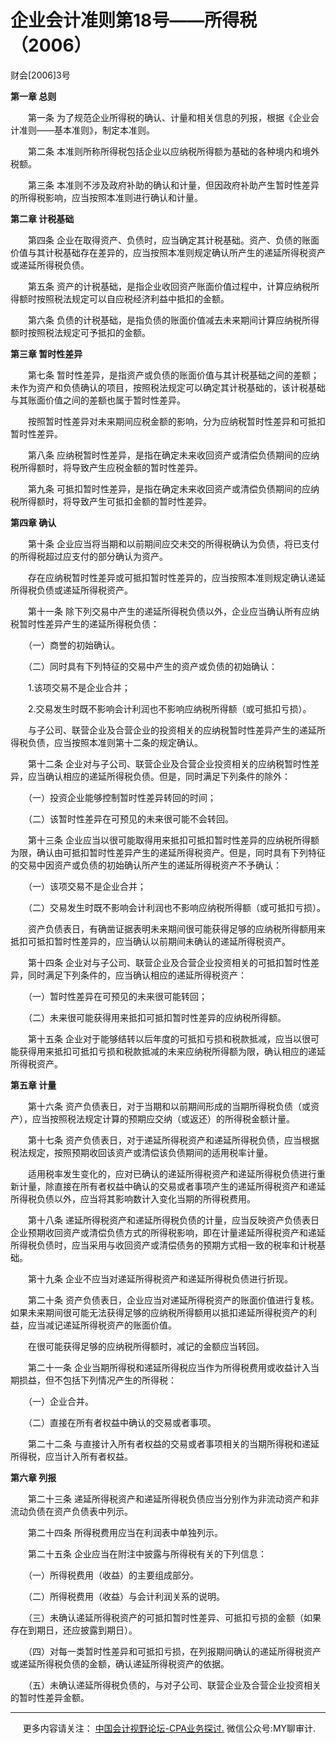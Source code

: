 ﻿企业会计准则第18号——所得税（2006）
=====================

财会\[2006\]3号

**第一章 总则**

　　第一条 为了规范企业所得税的确认、计量和相关信息的列报，根据《企业会计准则——基本准则》，制定本准则。

　　第二条 本准则所称所得税包括企业以应纳税所得额为基础的各种境内和境外税额。

　　第三条 本准则不涉及政府补助的确认和计量，但因政府补助产生暂时性差异的所得税影响，应当按照本准则进行确认和计量。

**第二章 计税基础**

　　第四条 企业在取得资产、负债时，应当确定其计税基础。资产、负债的账面价值与其计税基础存在差异的，应当按照本准则规定确认所产生的递延所得税资产或递延所得税负债。

　　第五条 资产的计税基础，是指企业收回资产账面价值过程中，计算应纳税所得额时按照税法规定可以自应税经济利益中抵扣的金额。

　　第六条 负债的计税基础，是指负债的账面价值减去未来期间计算应纳税所得额时按照税法规定可予抵扣的金额。

**第三章 暂时性差异**

　　第七条 暂时性差异，是指资产或负债的账面价值与其计税基础之间的差额；未作为资产和负债确认的项目，按照税法规定可以确定其计税基础的，该计税基础与其账面价值之间的差额也属于暂时性差异。

　　按照暂时性差异对未来期间应税金额的影响，分为应纳税暂时性差异和可抵扣暂时性差异。

　　第八条 应纳税暂时性差异，是指在确定未来收回资产或清偿负债期间的应纳税所得额时，将导致产生应税金额的暂时性差异。

　　第九条 可抵扣暂时性差异，是指在确定未来收回资产或清偿负债期间的应纳税所得额时，将导致产生可抵扣金额的暂时性差异。

**第四章 确认**

　　第十条 企业应当将当期和以前期间应交未交的所得税确认为负债，将已支付的所得税超过应支付的部分确认为资产。

　　存在应纳税暂时性差异或可抵扣暂时性差异的，应当按照本准则规定确认递延所得税负债或递延所得税资产。

　　第十一条 除下列交易中产生的递延所得税负债以外，企业应当确认所有应纳税暂时性差异产生的递延所得税负债：

　　（一）商誉的初始确认。

　　（二）同时具有下列特征的交易中产生的资产或负债的初始确认：

　　1.该项交易不是企业合并；

　　2.交易发生时既不影响会计利润也不影响应纳税所得额（或可抵扣亏损）。

　　与子公司、联营企业及合营企业的投资相关的应纳税暂时性差异产生的递延所得税负债，应当按照本准则第十二条的规定确认。

　　第十二条 企业对与子公司、联营企业及合营企业投资相关的应纳税暂时性差异，应当确认相应的递延所得税负债。但是，同时满足下列条件的除外：

　　（一）投资企业能够控制暂时性差异转回的时间；

　　（二）该暂时性差异在可预见的未来很可能不会转回。

　　第十三条 企业应当以很可能取得用来抵扣可抵扣暂时性差异的应纳税所得额为限，确认由可抵扣暂时性差异产生的递延所得税资产。但是，同时具有下列特征的交易中因资产或负债的初始确认所产生的递延所得税资产不予确认：

　　（一）该项交易不是企业合并；

　　（二）交易发生时既不影响会计利润也不影响应纳税所得额（或可抵扣亏损）。

　　资产负债表日，有确凿证据表明未来期间很可能获得足够的应纳税所得额用来抵扣可抵扣暂时性差异的，应当确认以前期间未确认的递延所得税资产。

　　第十四条 企业对与子公司、联营企业及合营企业投资相关的可抵扣暂时性差异，同时满足下列条件的，应当确认相应的递延所得税资产：

　　（一）暂时性差异在可预见的未来很可能转回；

　　（二）未来很可能获得用来抵扣可抵扣暂时性差异的应纳税所得额。

　　第十五条 企业对于能够结转以后年度的可抵扣亏损和税款抵减，应当以很可能获得用来抵扣可抵扣亏损和税款抵减的未来应纳税所得额为限，确认相应的递延所得税资产。

**第五章 计量**

　　第十六条 资产负债表日，对于当期和以前期间形成的当期所得税负债（或资产），应当按照税法规定计算的预期应交纳（或返还）的所得税金额计量。

　　第十七条 资产负债表日，对于递延所得税资产和递延所得税负债，应当根据税法规定，按照预期收回该资产或清偿该负债期间的适用税率计量。

　　适用税率发生变化的，应对已确认的递延所得税资产和递延所得税负债进行重新计量，除直接在所有者权益中确认的交易或者事项产生的递延所得税资产和递延所得税负债以外，应当将其影响数计入变化当期的所得税费用。

　　第十八条 递延所得税资产和递延所得税负债的计量，应当反映资产负债表日企业预期收回资产或清偿负债方式的所得税影响，即在计量递延所得税资产和递延所得税负债时，应当采用与收回资产或清偿债务的预期方式相一致的税率和计税基础。

　　第十九条 企业不应当对递延所得税资产和递延所得税负债进行折现。

　　第二十条 资产负债表日，企业应当对递延所得税资产的账面价值进行复核。如果未来期间很可能无法获得足够的应纳税所得额用以抵扣递延所得税资产的利益，应当减记递延所得税资产的账面价值。

　　在很可能获得足够的应纳税所得额时，减记的金额应当转回。

　　第二十一条 企业当期所得税和递延所得税应当作为所得税费用或收益计入当期损益，但不包括下列情况产生的所得税：

　　（一）企业合并。

　　（二）直接在所有者权益中确认的交易或者事项。

　　第二十二条 与直接计入所有者权益的交易或者事项相关的当期所得税和递延所得税，应当计入所有者权益。

**第六章 列报**

　　第二十三条 递延所得税资产和递延所得税负债应当分别作为非流动资产和非流动负债在资产负债表中列示。

　　第二十四条 所得税费用应当在利润表中单独列示。

　　第二十五条 企业应当在附注中披露与所得税有关的下列信息：

　　（一）所得税费用（收益）的主要组成部分。

　　（二）所得税费用（收益）与会计利润关系的说明。

　　（三）未确认递延所得税资产的可抵扣暂时性差异、可抵扣亏损的金额（如果存在到期日，还应披露到期日）。

　　（四）对每一类暂时性差异和可抵扣亏损，在列报期间确认的递延所得税资产或递延所得税负债的金额，确认递延所得税资产的依据。

　　（五）未确认递延所得税负债的，与对子公司、联营企业及合营企业投资相关的暂时性差异金额。

* * *

     更多内容请关注： [中国会计视野论坛-CPA业务探讨.](https://bbs.esnai.com/thread-5354530-1-3.html) 微信公众号:MY聊审计.